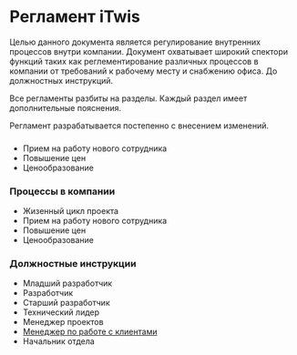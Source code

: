 # Регламент iTwis

Целью данного документа является регулирование внутренних процессов внутри компании. Документ охватывает широкий спектори функций таких как реглементирование различных процессов в компании от требований к рабочему месту и снабжению офиса. До должностных инструкций.

Все регламенты разбиты на разделы. Каждый раздел имеет дополнительные пояснения.

Регламент разрабатывается постепенно c внесением изменений.

### 
- Прием на работу нового сотрудника
- Повышение цен
- Ценообразование

### Процессы в компании
- Жизенный цикл проекта
- Прием на работу нового сотрудника
- Повышение цен
- Ценообразование

### Должностные инструкции
- Младший разработчик
- Разработчик
- Старший разработчик
- Технический лидер
- Менеджер проектов
- [Менеджер по работе с клиентами](./instructions/SALES-MANAGER.md)
- Начальник отдела